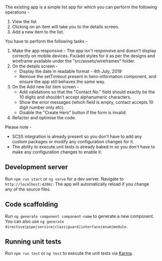 The existing app is a simple list app for which you can perform the following operations - 

1.  View the list
2.  Clicking on an item will take you to the details screen.
3.  Add a new item to the list.

You have to perform the following tasks -

1.  Make the app responsive - The app isn't responsive and doesn't display correctly on mobile devices. Fix/add styles for it as per the designs and wireframe available under the "src/assets/wireframes" folder.
2.  On the details screen -
    * Display the date in readable format - 4th July, 2019
    * Remove the setTimeout present in hero-information component, and ensure the app still behaves the same way.
3.  On the Add new list item screen - 
    * Add validations so that the "Contact No." field should exactly be the 10 digits and shouldn't accept alphanumeric characters.
    * Show the error messages (which field is empty, contact accepts 10 digit number only etc).
    * Disable the "Create Hero" button if the form is invalid.
4.  Refactor and optimise the code.

Please note - 

* SCSS integration is already present so you don't have to add any custom packages or modify any configuration changes for it.
* The ability to execute unit tests is already baked in so you don't have to make any configuration changes to enable it.

## Development server

Run `npm run start` or `ng serve` for a dev server. Navigate to `http://localhost:4200/`. The app will automatically reload if you change any of the source files.

## Code scaffolding

Run `ng generate component component-name` to generate a new component. You can also use `ng generate directive|pipe|service|class|guard|interface|enum|module`.

## Running unit tests

Run `npm run test` or `ng test` to execute the unit tests via [Karma](https://karma-runner.github.io).
